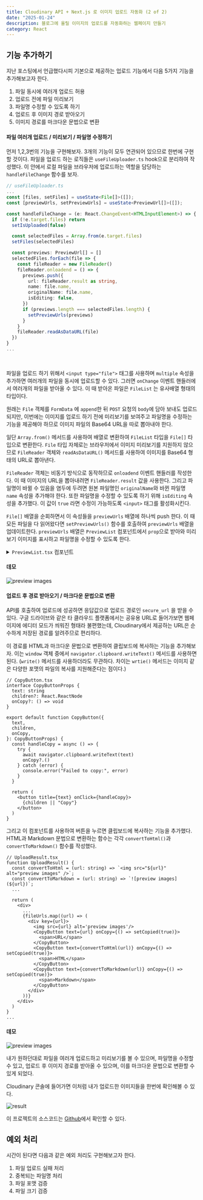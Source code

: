```yaml
---
title: Cloudinary API + Next.js 로 이미지 업로드 자동화 (2 of 2)
date: "2025-01-24"
description: 블로그에 올릴 이미지의 업로드를 자동화하는 웹페이지 만들기
category: React
---
```


## 기능 추가하기

지난 포스팅에서 언급했다시피 기본으로 제공하는 업로드 기능에서 다음 5가지 기능을 추가해보고자 한다.

1. 파일 동시에 여러개 업로드 허용
2. 업로드 전에 파일 미리보기
3. 파일명 수정할 수 있도록 하기
4. 업로드 후 이미지 경로 받아오기
5. 이미지 경로를 마크다운 문법으로 변환

#### 파일 여러개 업로드 / 미리보기 / 파일명 수정하기

먼저 1,2,3번의 기능을 구현해보자. 3개의 기능이 모두 연관되어 있으므로 한번에 구현할 것이다. 파일을 업로드 하는 로직들은 `useFileUploader.ts` hook으로 분리하여 작성했다. 이 안에서 로컬 파일을 브라우저에 업로드하는 역할을 담당하는 `handleFileChange` 함수를 보자.

```ts
// useFileUploader.ts
...
const [files, setFiles] = useState<File[]>([]);
const [previewUrls, setPreviewUrls] = useState<PreviewUrl[]>([]);

const handleFileChange = (e: React.ChangeEvent<HTMLInputElement>) => {
  if (!e.target.files) return
  setIsUploaded(false)

  const selectedFiles = Array.from(e.target.files)
  setFiles(selectedFiles)

  const previews: PreviewUrl[] = []
  selectedFiles.forEach(file => {
    const fileReader = new FileReader()
    fileReader.onloadend = () => {
      previews.push({
        url: fileReader.result as string,
        name: file.name,
        originalName: file.name,
        isEditing: false,
      })
      if (previews.length === selectedFiles.length) {
        setPreviewUrls(previews)
      }
    }
    fileReader.readAsDataURL(file)
  })
}
...
```

<br />

파일을 업로드 하기 위해서 `<input type="file">` 태그를 사용하며 `multiple` 속성을 추가하면 여러개의 파일을 동시에 업로드할 수 있다. 그러면 `onChange` 이벤트 핸들러에서 여러개의 파일을 받아올 수 있다. 이 때 받아온 파일은 `FileList` 는 유사배열 형태의 타입이다.

원래는 `File` 객체를 `FormData` 에 `append`한 뒤 `POST` 요청의 `body`에 담아 보내도 업로드되지만, 이번에는 이미지를 업로드 하기 전에 미리보기를 보여주고 파일명을 수정하는 기능을 제공해야 하므로 이미지 파일의 Base64 URL을 따로 뽑아내야 한다.

일단 `Array.from()` 메서드를 사용하여 배열로 변환하여 `FileList` 타입을 `File[]` 타입으로 변환한다. `File` 타입 자체로는 브라우저에서 이미지 미리보기를 지원하지 않으므로 `FileReader` 객체와 `readAsDataURL()` 메서드를 사용하여 이미지를 Base64 형태의 URL로 뽑아낸다.

`FileReader` 객체는 비동기 방식으로 동작하므로 `onloadend` 이벤트 핸들러를 작성한다. 이 때 이미지의 URL을 뽑아내려면 `FileReader.result` 값을 사용한다. 그리고 파일명이 바뀔 수 있음을 염두에 두려면 원본 파일명인 `originalName`와 바뀐 파일명 `name` 속성을 추가해야 한다. 또한 파일명을 수정할 수 있도록 하기 위해 `isEditing` 속성을 추가했다. 이 값이 `true` 라면 수정이 가능하도록 `<input>` 태그를 활성화시킨다.

`File[]` 배열을 순회하면서 이 속성들을 `previewUrls` 배열에 하나씩 push 한다. 이 때 모든 파일을 다 읽어왔다면 `setPreviewUrls()` 함수를 호출하여 `previewUrls` 배열을 업데이트한다. `previewUrls` 배열은 `PreviewList` 컴포넌트에서 `prop`으로 받아와 미리보기 이미지를 표시하고 파일명을 수정할 수 있도록 한다.

<details>
<summary>
<code>PreviewList.tsx</code> 컴포넌트
</summary>

```tsx
// PreviewList.tsx
import type { PreviewUrl } from "./hooks/useFileUploader"

type PreviewListProps = {
  previewUrls: PreviewUrl[]
  setPreviewUrls: React.Dispatch<React.SetStateAction<PreviewUrl[]>>
  startEdit: (index: number) => void
  confirmEdit: (index: number, newName: string) => void
  cancelEdit: (index: number) => void
  handleDeleteFile: (index: number) => void
  handleDeleteAll: () => void
  isUploaded: boolean
}

function PreviewList({
  previewUrls,
  setPreviewUrls,
  startEdit,
  confirmEdit,
  cancelEdit,
  handleDeleteFile,
  handleDeleteAll,
  isUploaded,
}: PreviewListProps) {
  const handleNameChange = (fileIndex: number, newValue: string) => {
    setPreviewUrls(
      previewUrls.map((url, i) =>
        i === fileIndex ? { ...url, name: newValue } : url
      )
    )
  }

  return (
    <div>
      <div>
        <button type="button" onClick={handleDeleteAll} disabled={isUploaded}>
          Delete All
        </button>
      </div>
      <div>
        {previewUrls.map((preview, index) => (
          <div key={preview.name}>
            <img src={preview.url} alt={`Preview ${index + 1}`} />
            <div>
              {preview.isEditing ? (
                <EditMode
                  preview={preview}
                  index={index}
                  handleNameChange={handleNameChange}
                  confirmEdit={confirmEdit}
                  cancelEdit={cancelEdit}
                />
              ) : (
                <PreviewMode
                  preview={preview}
                  index={index}
                  startEdit={startEdit}
                  handleDeleteFile={handleDeleteFile}
                  isUploaded={isUploaded}
                />
              )}
            </div>
          </div>
        ))}
      </div>
    </div>
  )
}
...
export default PreviewList
```

</details>

#### 데모

![preview images](https://res.cloudinary.com/dxnnrbhbk/image/upload/v1737652954/blog/assets/demo1.gif)

#### 업로드 후 경로 받아오기 / 마크다운 문법으로 변환

API를 호출하여 업로드에 성공하면 응답값으로 업로드 경로인 `secure_url` 을 받을 수 있다. 구글 드라이브와 같은 타 클라우드 플랫폼에서는 공유용 URL로 들어가보면 웹페이지에 에디터 모드가 씌워진 형태라 불편했는데, Cloudinary에서 제공하는 URL은 순수하게 저장된 경로를 알려주므로 편리하다.

이 경로를 HTML과 마크다운 문법으로 변환하여 클립보드에 복사하는 기능을 추가해보자. 이는 `window` 객체 중에서 `navigator.clipboard.writeText()` 메서드를 사용하면 된다. (`write()` 메서드를 사용하더라도 무관하다. 차이는 `wrtie()` 메서드는 이미지 같은 다양한 포맷의 파일의 복사를 지원해준다는 점이다.)

```tsx
// CopyButton.tsx
interface CopyButtonProps {
  text: string
  children?: React.ReactNode
  onCopy?: () => void
}

export default function CopyButton({
  text,
  children,
  onCopy,
}: CopyButtonProps) {
  const handleCopy = async () => {
    try {
      await navigator.clipboard.writeText(text)
      onCopy?.()
    } catch (error) {
      console.error("Failed to copy:", error)
    }
  }

  return (
    <button title={text} onClick={handleCopy}>
      {children || "Copy"}
    </button>
  )
}
```

그리고 이 컴포넌트를 사용하여 버튼을 누르면 클립보드에 복사하는 기능을 추가했다. HTML과 Markdown 문법으로 변환하는 함수는 각각 `convertToHtml()`과 `convertToMarkdown()` 함수를 작성했다.

```tsx
// UploadResult.tsx
function UploadResult() {
  const convertToHtml = (url: string) => `<img src="${url}" alt="preview images" />`;
  const convertToMarkdown = (url: string) => `![preview images](${url})`;
  ...

  return (
    <div>
      ...
      {fileUrls.map((url) => (
        <div key={url}>
          <img src={url} alt='preview images'/>
          <CopyButton text={url} onCopy={() => setCopied(true)}>
            <span>URL</span>
          </CopyButton>
          <CopyButton text={convertToHtml(url)} onCopy={() => setCopied(true)}>
            <span>HTML</span>
          </CopyButton>
          <CopyButton text={convertToMarkdown(url)} onCopy={() => setCopied(true)}>
            <span>Markdown</span>
          </CopyButton>
        </div>
      ))}
    </div>
  )
}
...
```

#### 데모

![preview images](https://res.cloudinary.com/dxnnrbhbk/image/upload/v1737653198/blog/assets/demo2.gif)

내가 원하던대로 파일을 여러개 업로드하고 미리보기를 볼 수 있으며, 파일명을 수정할 수 있고, 업로드 후 이미지 경로를 받아올 수 있으며, 이를 마크다운 문법으로 변환할 수 있게 되었다.

Cloudinary 콘솔에 들어가면 이처럼 내가 업로드한 이미지들을 한번에 확인해볼 수 있다.

![result](https://res.cloudinary.com/dxnnrbhbk/image/upload/v1737696160/blog/assets/result.png)

이 프로젝트의 소스코드는 [Github](https://github.com/hjhj97/next-cloudinary-image-uploader)에서 확인할 수 있다.

## 예외 처리

시간이 된다면 다음과 같은 예외 처리도 구현해보고자 한다.

1. 파일 업로드 실패 처리
2. 중복되는 파일명 처리
3. 파일 포맷 검증
4. 파일 크기 검증
